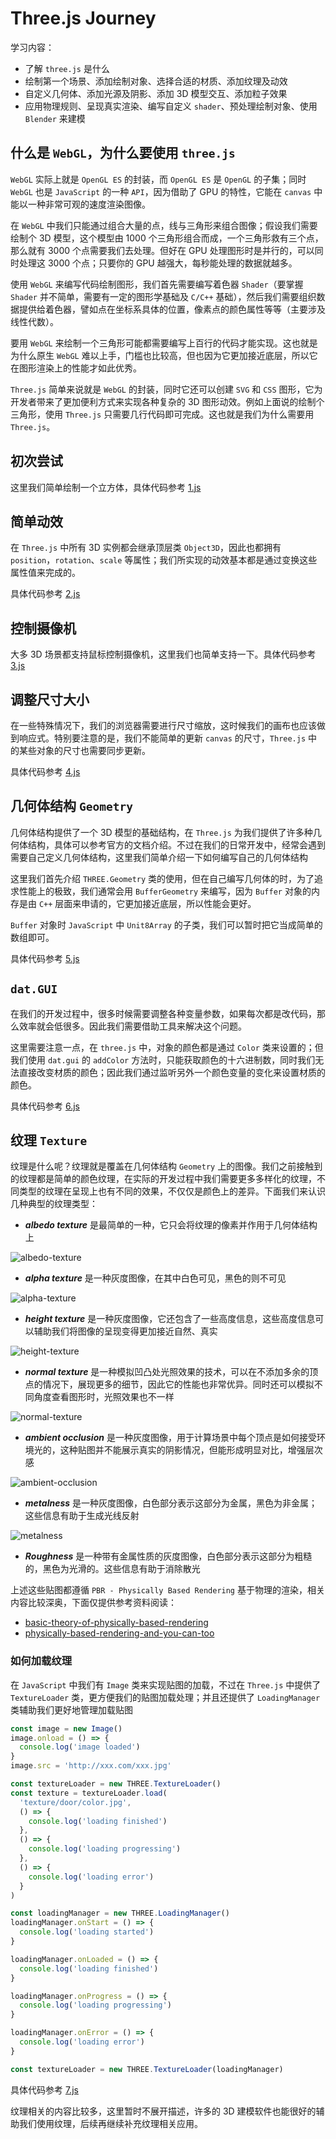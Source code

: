 # Three.js Journey

学习内容：

* 了解 `three.js` 是什么
* 绘制第一个场景、添加绘制对象、选择合适的材质、添加纹理及动效
* 自定义几何体、添加光源及阴影、添加 3D 模型交互、添加粒子效果
* 应用物理规则、呈现真实渲染、编写自定义 `shader`、预处理绘制对象、使用 `Blender` 来建模

## 什么是 `WebGL`，为什么要使用 `three.js`

`WebGL` 实际上就是 `OpenGL ES` 的封装，而 `OpenGL ES` 是 `OpenGL` 的子集；同时 `WebGL` 也是 `JavaScript` 的一种 `API`，因为借助了 GPU 的特性，它能在 `canvas` 中能以一种非常可观的速度渲染图像。

在 `WebGL` 中我们只能通过组合大量的点，线与三角形来组合图像；假设我们需要绘制个 3D 模型，这个模型由 1000 个三角形组合而成，一个三角形救有三个点，那么就有 3000 个点需要我们去处理。但好在 GPU 处理图形时是并行的，可以同时处理这 3000 个点；只要你的 GPU 越强大，每秒能处理的数据就越多。

使用 `WebGL` 来编写代码绘制图形，我们首先需要编写着色器 `Shader`（要掌握 `Shader` 并不简单，需要有一定的图形学基础及 `C/C++` 基础），然后我们需要组织数据提供给着色器，譬如点在坐标系具体的位置，像素点的颜色属性等等（主要涉及线性代数）。

要用 `WebGL` 来绘制一个三角形可能都需要编写上百行的代码才能实现。这也就是为什么原生 `WebGL` 难以上手，门槛也比较高，但也因为它更加接近底层，所以它在图形渲染上的性能才如此优秀。

`Three.js` 简单来说就是 `WebGL` 的封装，同时它还可以创建 `SVG` 和 `CSS` 图形，它为开发者带来了更加便利方式来实现各种复杂的 3D 图形动效。例如上面说的绘制个三角形，使用 `Three.js` 只需要几行代码即可完成。这也就是我们为什么需要用 `Three.js`。

## 初次尝试

这里我们简单绘制一个立方体，具体代码参考 [1.js](./demo/src/1.js)

## 简单动效

在 `Three.js` 中所有 3D 实例都会继承顶层类 `Object3D`，因此也都拥有 `position`，`rotation`、`scale` 等属性；我们所实现的动效基本都是通过变换这些属性值来完成的。

具体代码参考 [2.js](./demo/src/2.js)

## 控制摄像机

大多 3D 场景都支持鼠标控制摄像机，这里我们也简单支持一下。具体代码参考 [3.js](./demo/src/3.js)

## 调整尺寸大小

在一些特殊情况下，我们的浏览器需要进行尺寸缩放，这时候我们的画布也应该做到响应式。特别要注意的是，我们不能简单的更新 `canvas` 的尺寸，`Three.js` 中的某些对象的尺寸也需要同步更新。

具体代码参考 [4.js](./demo/src/4.js)

## 几何体结构 `Geometry`

几何体结构提供了一个 3D 模型的基础结构，在 `Three.js` 为我们提供了许多种几何体结构，具体可以参考官方的文档介绍。不过在我们的日常开发中，经常会遇到需要自己定义几何体结构，这里我们简单介绍一下如何编写自己的几何体结构

这里我们首先介绍 `THREE.Geometry` 类的使用，但在自己编写几何体的时，为了追求性能上的极致，我们通常会用 `BufferGeometry` 来编写，因为 `Buffer` 对象的内存是由 `C++` 层面来申请的，它更加接近底层，所以性能会更好。

`Buffer` 对象时 `JavaScript` 中 `Unit8Array` 的子类，我们可以暂时把它当成简单的数组即可。

具体代码参考 [5.js](./demo/src/5.js)

## `dat.GUI`

在我们的开发过程中，很多时候需要调整各种变量参数，如果每次都是改代码，那么效率就会低很多。因此我们需要借助工具来解决这个问题。

这里需要注意一点，在 `three.js` 中，对象的颜色都是通过 `Color` 类来设置的；但我们使用 `dat.gui` 的 `addColor` 方法时，只能获取颜色的十六进制数，同时我们无法直接改变材质的颜色；因此我们通过监听另外一个颜色变量的变化来设置材质的颜色。

具体代码参考 [6.js](./demo/src/6.js)

## 纹理 `Texture`

纹理是什么呢？纹理就是覆盖在几何体结构 `Geometry` 上的图像。我们之前接触到的纹理都是简单的颜色纹理，在实际的开发过程中我们需要更多多样化的纹理，不同类型的纹理在呈现上也有不同的效果，不仅仅是颜色上的差异。下面我们来认识几种典型的纹理类型：

* ***albedo texture*** 是最简单的一种，它只会将纹理的像素并作用于几何体结构上

![albedo-texture](./images/albedo-texture.jpeg)

* ***alpha texture*** 是一种灰度图像，在其中白色可见，黑色的则不可见

![alpha-texture](./images/alpha-texture.jpeg)

* ***height texture*** 是一种灰度图像，它还包含了一些高度信息，这些高度信息可以辅助我们将图像的呈现变得更加接近自然、真实

![height-texture](./images/height-texture.png)

* ***normal texture*** 是一种模拟凹凸处光照效果的技术，可以在不添加多余的顶点的情况下，展现更多的细节，因此它的性能也非常优异。同时还可以模拟不同角度查看图形时，光照效果也不一样

![normal-texture](./images/normal-texture.jpeg)

* ***ambient occlusion*** 是一种灰度图像，用于计算场景中每个顶点是如何接受环境光的，这种贴图并不能展示真实的阴影情况，但能形成明显对比，增强层次感

![ambient-occlusion](./images/ambient-occlusion.jpeg)

* ***metalness*** 是一种灰度图像，白色部分表示这部分为金属，黑色为非金属；这些信息有助于生成光线反射

![metalness](./images/metalness.jpeg)

* ***Roughness*** 是一种带有金属性质的灰度图像，白色部分表示这部分为粗糙的，黑色为光滑的。这些信息有助于消除散光

上述这些贴图都遵循 `PBR - Physically Based Rendering` 基于物理的渲染，相关内容比较深奥，下面仅提供参考资料阅读：

* [basic-theory-of-physically-based-rendering](https://marmoset.co/posts/basic-theory-of-physically-based-rendering)
* [physically-based-rendering-and-you-can-too](https://marmoset.co/posts/physically-based-rendering-and-you-can-too)

### 如何加载纹理

在 `JavaScript` 中我们有 `Image` 类来实现贴图的加载，不过在 `Three.js` 中提供了 `TextureLoader` 类，更方便我们的贴图加载处理；并且还提供了 `LoadingManager` 类辅助我们更好地管理加载贴图

```js
const image = new Image()
image.onload = () => {
  console.log('image loaded')
}
image.src = 'http://xxx.com/xxx.jpg'

const textureLoader = new THREE.TextureLoader()
const texture = textureLoader.load(
  'texture/door/color.jpg',
  () => {
    console.log('loading finished')
  },
  () => {
    console.log('loading progressing')
  },
  () => {
    console.log('loading error')
  }
)

const loadingManager = new THREE.LoadingManager()
loadingManager.onStart = () => {
  console.log('loading started')
}

loadingManager.onLoaded = () => {
  console.log('loading finished')
}

loadingManager.onProgress = () => {
  console.log('loading progressing')
}

loadingManager.onError = () => {
  console.log('loading error')
}

const textureLoader = new THREE.TextureLoader(loadingManager)
```

具体代码参考 [7.js](./demo/src/7.js)

纹理相关的内容比较多，这里暂时不展开描述，许多的 3D 建模软件也能很好的辅助我们使用纹理，后续再继续补充纹理相关应用。
